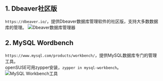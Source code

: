 ## 1. Dbeaver社区版
`https://dbeaver.io/`，提供Dbeaver数据库管理软件的社区版，支持大多数数据库的管理。
![Dbeaver数据库管理器](https://dbeaver.io/wp-content/uploads/2018/03/data_edit-450x220.png)

## 2. MySQL Wordbench
`https://www.mysql.com/products/workbench/`，提供MySQL数据库专门的管理工具。  
openSUSE可用zypper安装，`zypper in mysql-workbench`。  
![MySQL Workbench工具](https://www.mysql.com/common/images/products/MySQL_Workbench_Mainscreen_Windows.gif)
